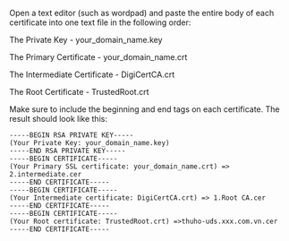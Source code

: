Open a text editor (such as wordpad) and paste the entire body of each certificate into one text file in the following order:
 
The Private Key - your_domain_name.key

The Primary Certificate - your_domain_name.crt

The Intermediate Certificate - DigiCertCA.crt

The Root Certificate - TrustedRoot.crt

Make sure to include the beginning and end tags on each certificate. The result should look like this:
 
 ```
-----BEGIN RSA PRIVATE KEY-----
(Your Private Key: your_domain_name.key)
-----END RSA PRIVATE KEY-----
-----BEGIN CERTIFICATE-----
(Your Primary SSL certificate: your_domain_name.crt) => 2.intermediate.cer
-----END CERTIFICATE-----
-----BEGIN CERTIFICATE-----
(Your Intermediate certificate: DigiCertCA.crt) => 1.Root CA.cer
-----END CERTIFICATE-----
-----BEGIN CERTIFICATE-----
(Your Root certificate: TrustedRoot.crt) =>thuho-uds.xxx.com.vn.cer
-----END CERTIFICATE-----
```
